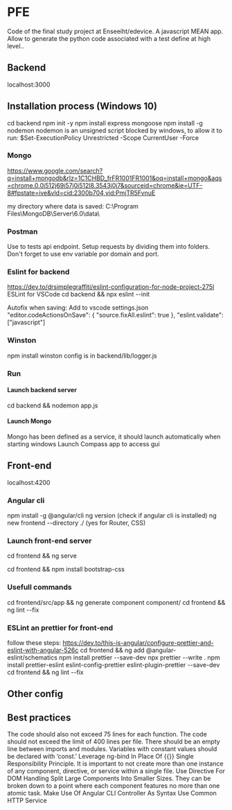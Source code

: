 # PFE
Code of the final study project at Enseeiht/edevice. A javascript MEAN app. Allow to generate the python code associated with a test define at high level.. 




## Backend 
localhost:3000

## Installation process (Windows 10)
cd backend
npm init -y
npm install express mongoose
npm install -g nodemon
nodemon is an unsigned script blocked by windows, to allow it to run: $Set-ExecutionPolicy Unrestricted -Scope CurrentUser -Force

### Mongo
https://www.google.com/search?q=install+mongodb&rlz=1C1CHBD_frFR1001FR1001&oq=install+mongo&aqs=chrome.0.0i512j69i57j0i512l8.3543j0j7&sourceid=chrome&ie=UTF-8#fpstate=ive&vld=cid:2300b704,vid:PmjTR5FvnuE

my directory where data is saved: C:\Program Files\MongoDB\Server\6.0\data\

### Postman
Use to tests api endpoint.
Setup requests by dividing them into folders. 
Don't forget to use env variable por domain and port.

### Eslint for backend
https://dev.to/drsimplegraffiti/eslint-configuration-for-node-project-275l
ESLint for VSCode
cd backend && npx eslint --init

Autofix when saving: Add to vscode settings.json
"editor.codeActionsOnSave": {
"source.fixAll.eslint": true
},
"eslint.validate": ["javascript"]


### Winston
npm install winston
config is in backend/lib/logger.js


### Run
#### Launch backend server 
cd backend && nodemon app.js

#### Launch Mongo
Mongo has been defined as a service, it should launch automatically when starting windows
Launch Compass app to access gui

## Front-end
localhost:4200

### Angular cli
npm install -g @angular/cli
ng version (check if angular cli is installed)
ng new frontend --directory ./ (yes for Router, CSS)

### Launch front-end server 
cd frontend && ng serve

cd frontend && npm install bootstrap-css

### Usefull commands
cd frontend/src/app && ng generate component component/<name>
cd frontend && ng lint --fix

### ESLint an prettier for front-end
follow these steps:
https://dev.to/this-is-angular/configure-prettier-and-eslint-with-angular-526c
cd frontend && ng add @angular-eslint/schematics
npm install prettier --save-dev
npx prettier --write .
npm install prettier-eslint eslint-config-prettier eslint-plugin-prettier --save-dev
cd frontend && ng lint --fix



## Other config




## Best practices
The code should also not exceed 75 lines for each function.
The code should not exceed the limit of 400 lines per file.
There should be an empty line between imports and modules.
Variables with constant values should be declared with ‘const.’
Leverage ng-bind In Place Of {{}}
Single Responsibility Principle. It is important to not create more than one instance of any component, directive, or service within a single file.
Use Directive For DOM Handling
Split Large Components Into Smaller Sizes. They can be broken down to a point where each component features no more than one atomic task.
Make Use Of Angular CLI
Controller As Syntax
Use Common HTTP Service